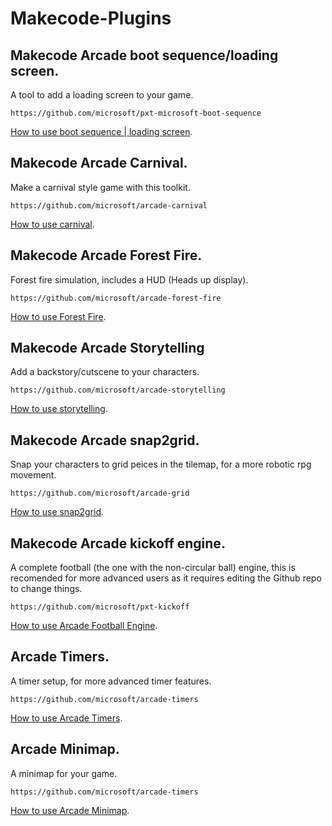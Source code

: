 # Makecode-Plugins


## Makecode Arcade boot sequence/loading screen.
 A tool to add a loading screen to your game.  
```
https://github.com/microsoft/pxt-microsoft-boot-sequence
```
[How to use boot sequence | loading screen](bootsequence).

## Makecode Arcade Carnival.
Make a carnival style game with this toolkit.
```
https://github.com/microsoft/arcade-carnival
```
[How to use carnival](carnival).


## Makecode Arcade Forest Fire.
Forest fire simulation, includes a HUD (Heads up display).
```
https://github.com/microsoft/arcade-forest-fire
```
[How to use Forest Fire](forestfire).


## Makecode Arcade Storytelling
Add a backstory/cutscene to your characters.
```
https://github.com/microsoft/arcade-storytelling
```
[How to use storytelling](storytelling).


## Makecode Arcade snap2grid.
Snap your characters to grid peices in the tilemap, for a more robotic rpg movement.
```
https://github.com/microsoft/arcade-grid
```
[How to use snap2grid](snap2grid).

## Makecode Arcade kickoff engine.
A complete football (the one with the non-circular ball) engine, this is recomended for more advanced users as it requires editing the Github repo to change things.
```
https://github.com/microsoft/pxt-kickoff
```
[How to use Arcade Football Engine](arcadefootballengine).

## Arcade Timers.
A timer setup, for more advanced timer features.
```
https://github.com/microsoft/arcade-timers
```
[How to use Arcade Timers](arcadetimers).


## Arcade Minimap.
A minimap for your game.
```
https://github.com/microsoft/arcade-timers
```
[How to use Arcade Minimap](arcademinimap).



